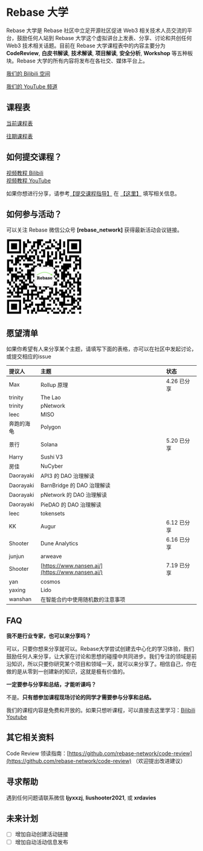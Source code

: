 # Rebase 大学

Rebase 大学是 Rebase 社区中立足开源社区促进 Web3 相关技术人员交流的平台，鼓励任何人站到 Rebase 大学这个虚拟讲台上发表、分享、讨论和共创任何 Web3 技术相关话题。目前在 Rebase 大学课程表中的内容主要分为 **CodeReview**, **白皮书解读**, **技术解读**, **项目解读**, **安全分析**, **Workshop** 等五种板块。Rebase 大学的所有内容将发布在各社交、媒体平台上。

[我们的 Bilibili 空间](https://space.bilibili.com/382886213)  

[我们的 YouTube 频道](https://www.youtube.com/channel/UCHBt2olJlUSOLv4n69UmHmg)  

## 课程表

[当前课程表](https://github.com/orgs/rebase-network/projects/1/views/1)  

[往期课程表](./list.md)  

## 如何提交课程？


[视频教程 Bilibili](https://www.bilibili.com/video/BV1mG411L7Qs/)  
[视频教程 YouTube](https://www.youtube.com/watch?v=MoY3pxJ5qoY)  

如果你想进行分享，请参考[【提交课程指导】](./howto.md) 在 [【这里】](https://github.com/rebase-network/Rebase-University/issues/new/choose) 填写相关信息。  



## 如何参与活动？

可以关注 Rebase 微信公众号 **[rebase_network]** 获得最新活动会议链接。

<img src="https://raw.githubusercontent.com/rebase-network/brand-assets/main/rebase-qr.png" alt="Rebase社区微信公众号" width="200">


## 愿望清单

如果你希望有人来分享某个主题，请填写下面的表格，亦可以在社区中发起讨论，或提交相应的issue

|提议人|主题|状态|
|:----|:----|:----|
|Max|Rollup 原理|4.26 已分享|
|trinity|The Lao|    |
|trinity|pNetwork|    |
|leec|MISO|    |
|奔跑的海龟|Polygon|    |
|景行|Solana|5.20 已分享|
|Harry|Sushi V3|    |
|房佳|NuCyber |    |
|Daorayaki|API3 的 DAO 治理解读|    |
|Daorayaki|BarnBridge 的 DAO 治理解读|    |
|Daorayaki|pNetwork 的 DAO 治理解读|    |
|Daorayaki|PieDAO 的 DAO 治理解读|    |
|leec|tokensets|    |
|KK|Augur|6.12 已分享|
|Shooter|Dune Analytics|6.16 已分享|
|junjun|arweave|    |
|Shooter|[https://www.nansen.ai/](https://www.nansen.ai/)|7.19 已分享|
|yan|cosmos|    |
|yaxing|Lido|    |
|wanshan|在智能合约中使用随机数的注意事项|    |


## FAQ

**我不是行业专家，也可以来分享吗？**

可以，只要你想来分享就可以。Rebase大学尝试创建去中心化的学习体验，我们鼓励任何人来分享，让大家在讨论和思想的碰撞中共同进步。我们专注的领域是前沿知识，所以只要你研究某个项目和领域一天，就可以来分享了。相信自己，你在做的是从零到一创建新的知识，这就是极有价值的。

**一定要参与分享和总结，才能听课吗？**

不是。**只有想参加课程现场讨论的同学才需要参与分享和总结。**

我们的课程内容是免费和开放的。如果只想听课程，可以直接去这里学习：[Bilibili](https://space.bilibili.com/382886213) [Youtube](https://www.youtube.com/channel/UCHBt2olJlUSOLv4n69UmHmg)

## 其它相关资料

Code Review 领读指南：[https://github.com/rebase-network/code-review](https://github.com/rebase-network/code-review) （欢迎提出改进建议）

## 寻求帮助

遇到任何问题请联系微信 **ljyxxzj**, **liushooter2021**, 或 **xrdavies**

## 未来计划
- [ ] 增加自动创建活动链接  
- [ ] 增加自动活动信息发布  
